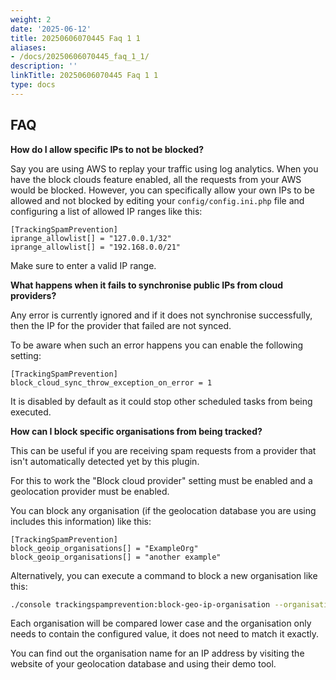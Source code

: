 ```yaml
---
weight: 2
date: '2025-06-12'
title: 20250606070445 Faq 1 1
aliases:
- /docs/20250606070445_faq_1_1/
description: ''
linkTitle: 20250606070445 Faq 1 1
type: docs
---
```


## FAQ

__How do I allow specific IPs to not be blocked?__

Say you are using AWS to replay your traffic using log analytics. When you have the block clouds feature enabled, all the requests from your AWS would be blocked. However, you can specifically allow your own IPs to be allowed and not blocked by editing your `config/config.ini.php` file and configuring a list of allowed IP ranges like this:

```
[TrackingSpamPrevention]
iprange_allowlist[] = "127.0.0.1/32"
iprange_allowlist[] = "192.168.0.0/21"
```

Make sure to enter a valid IP range. 

__What happens when it fails to synchronise public IPs from cloud providers?__

Any error is currently ignored and if it does not synchronise successfully, then the IP for the provider that failed are not synced.

To be aware when such an error happens you can enable the following setting:

```
[TrackingSpamPrevention]
block_cloud_sync_throw_exception_on_error = 1
```

It is disabled by default as it could stop other scheduled tasks from being executed.

__How can I block specific organisations from being tracked?__

This can be useful if you are receiving spam requests from a provider that isn't automatically detected yet by this plugin.

For this to work the "Block cloud provider" setting must be enabled and a geolocation provider must be enabled.

You can block any organisation (if the geolocation database you are using includes this information) like this:

```
[TrackingSpamPrevention]
block_geoip_organisations[] = "ExampleOrg"
block_geoip_organisations[] = "another example"
```

Alternatively, you can execute a command to block a new organisation like this:

```bash
./console trackingspamprevention:block-geo-ip-organisation --organisation-name="Example"
```

Each organisation will be compared lower case and the organisation only needs to contain the configured value, it does not need to match it exactly.

You can find out the organisation name for an IP address by visiting the website of your geolocation database and using their demo tool.
